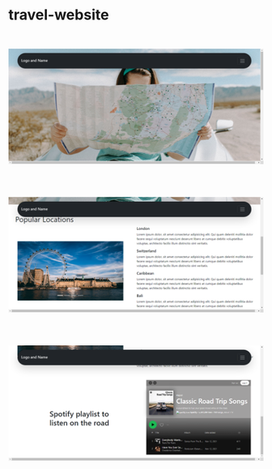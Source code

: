 # travel-website

<br>

![](screenshot.png)

<br>
<br>

![](screenshot1.png)

<br>
<br>

![](screenshot2.png)
